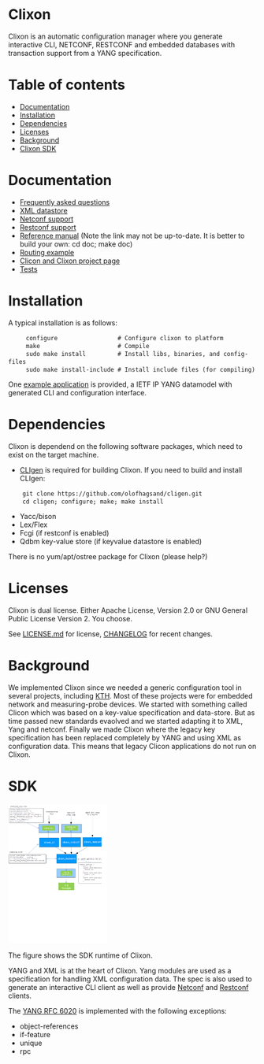 # Clixon

Clixon is an automatic configuration manager where you generate
interactive CLI, NETCONF, RESTCONF and embedded databases with
transaction support from a YANG specification.

Table of contents
=================
  * [Documentation](#documentation)
  * [Installation](#installation)
  * [Dependencies](#dependencies)
  * [Licenses](#licenses)
  * [Background](#background)
  * [Clixon SDK](#SDK)

Documentation
=============
- [Frequently asked questions](doc/FAQ.md)
- [XML datastore](datastore/README.md)
- [Netconf support](apps/netconf/README.md)
- [Restconf support](apps/restconf/README.md)
- [Reference manual](http://www.clicon.org/doxygen/index.html) (Note the link may not be up-to-date. It is better to build your own: cd doc; make doc)
- [Routing example](example/README.md)
- [Clicon and Clixon project page](http://www.clicon.org)
- [Tests](test/README.md)

Installation
============
A typical installation is as follows:
```
     configure	       	       # Configure clixon to platform
     make                      # Compile
     sudo make install         # Install libs, binaries, and config-files
     sudo make install-include # Install include files (for compiling)
```

One [example application](example/README.md) is provided, a IETF IP YANG datamodel with
generated CLI and configuration interface.

Dependencies
============
Clixon is dependend on the following software packages, which need to exist on the target machine.
- [CLIgen](http://www.cligen.se) is required for building Clixon. If you need 
to build and install CLIgen: 
```
    git clone https://github.com/olofhagsand/cligen.git
    cd cligen; configure; make; make install
```
- Yacc/bison
- Lex/Flex
- Fcgi (if restconf is enabled)
- Qdbm key-value store (if keyvalue datastore is enabled)

There is no yum/apt/ostree package for Clixon (please help?)

Licenses
========
Clixon is dual license. Either Apache License, Version 2.0 or GNU
General Public License Version 2. You choose.

See [LICENSE.md](LICENSE.md) for license, [CHANGELOG](CHANGELOG.md) for recent changes.

Background
==========
We implemented Clixon since we needed a generic configuration tool in
several projects, including
[KTH](http://www.csc.kth.se/~olofh/10G_OSR). Most of these projects
were for embedded network and measuring-probe devices. We started with
something called Clicon which was based on a key-value specification
and data-store. But as time passed new standards evaolved and we
started adapting it to XML, Yang and netconf. Finally we made Clixon
where the legacy key specification has been replaced completely by
YANG and using XML as configuration data. This means that legacy
Clicon applications do not run on Clixon.

SDK
===

<img src="doc/clixon_example_sdk.png" alt="clixon sdk" style="width: 200px;"/>

The figure shows the SDK runtime of Clixon.

YANG and XML is at the heart of Clixon.  Yang modules are used as a
specification for handling XML configuration data. The spec is also
used to generate an interactive CLI client as well as provide
[Netconf](apps/netconf/README.md) and
[Restconf](apps/restconf/README.md) clients.

The [YANG RFC 6020](https://www.rfc-editor.org/rfc/rfc6020.txt) is implemented with the following exceptions:
- object-references
- if-feature
- unique
- rpc



